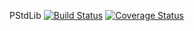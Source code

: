 PStdLib
[![Build Status](https://travis-ci.org/louisponet/PStdLib.jl.svg?branch=master)](https://travis-ci.org/louisponet/PStdLib.jl)
[![Coverage Status](https://coveralls.io/repos/github/louisponet/PStdLib.jl/badge.svg?branch=master)](https://coveralls.io/github/louisponet/PStdLib.jl?branch=master)
